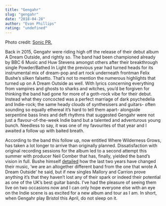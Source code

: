 ```yaml
---
title: "Gengahr"
slug: "gengahr"
date: "2018-04-28"
author: "Evan Phillips"
rating: "undefined"
---
```


Photo credit: [Sonic PR.](http://sonicpr.co.uk/artists/gengahr/)

Back in 2015, Gengahr were riding high off the release of their debut album A Dream Outside, and rightly so. The band had been championed already by BBC 6 Music and Huw Stevens amongst others after their breakthrough single Powder/Bathed In Light the previous year had turned heads for its instrumental mix of dream-pop and art rock underneath frontman Felix Bushe’s silken falsetto. That’s not to mention the numerous highlights that turned up on A Dream Outside as well. With lyrics concerning everything from vampires and ghosts to sharks and witches, you’d be forgiven for thinking the band had gone for more of a goth-rock vibe for their debut. Instead what they concocted was a perfect marriage of dark psychedelia and Indie-rock; the same heady clouds of synthesisers and guitars- often sounding so equally ethereal it’s hard to tell them apart- alongside serpentine bass lines and deft rhythms that suggested Gengahr were not just a flavour-of-the-week Indie band but a talented and adventurous young bunch. Needless to say, it was one of my favourites of that year and I awaited a follow up with baited breath.

According to the band this follow up, now entitled Where Wilderness Grows, has taken a lot longer to arrive than originally planned. Dissatisfaction with original recording sessions for the album led to a second attempt this summer with producer Neil Comber that has, finally, yielded the band’s vision in full. Bushe himself [detailed](https://www.thelineofbestfit.com/news/latest-news/gengahr-detail-second-album-where-wildness-grows-and-share-new-song-mallory) how the last two years have changed their music, ‘we are an altogether different band from the one that wrote A Dream Outside’ he said, but if new singles Mallory and Carrion prove anything it’s that they haven’t lost any of their spark or indeed their potential as one of the UK’s best guitar bands. I’ve had the pleasure of seeing them live on two occasions now and I can only hope everyone else with an eye on the Indie scene is as excited for a new album and tour as I am. In short, when Gengahr play Bristol this April, do not sleep on it.
